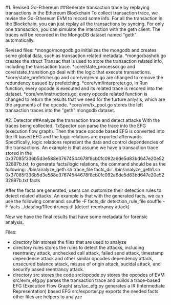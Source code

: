 #1. Revised Go-Ethereum
##Generate transaction trace by replaying transactions in the Ethereum Blockchain
To collect transaction trace, we revise the Go-Ethereum EVM to record some info. For all the transaction in the Blockchain, you can just replay all the transactions by syncing. For only one transaction, you can simulate the interaction with the geth client. The traces will be recorded in the MongoDB dataset named "geth" automatically. 

Revised files:
*mongo/mongodb.go initializes the mongodb and creates some global data, such as transaction related metadata.
*mongo/bashdb.go creates the struct Transac that is used to store the transaction related info, including the transaction trace.
*core/state_processor.go and core/state_transition.go deal with the logic that execute transactions.
*core/state_prefetcher.go and core/vm/evm.go are changed to remove the redundency casued by prefetching.
*core/vm/interpreter.go, in Run function, every opcode is executed and its related trace is recored into the dataset.
*core/vm/instructions.go, every opcode related function is changed to return the results that we need for the furture anlysis, which are the arguments of the opcode.
*core/vm/tx_pool.go stores the left transaction traces into the "geth" mongodb dataset.

#2. Detector 
##Analyze the transaction trace and detect attacks
With the traces being collected, TxSpector can parse the trace into the EFG (execution flow graph). Then the trace opcode based EFG is converted into the IR based EFG and the logic relations are exported afterwards. Specifically, logic relations represent the data and control dependencies of the transactions. 
An example is that assume we have a transaction trace stored in the 0x37085f336b5d3e588e37674544678f8cb0fc092a6de5d83bd647e20e5232897b.txt, to generate facts/logic relations, the command should be as the following:
./bin/analyze_geth.sh  trace_file  facts_dir
./bin/analyze_geth1.sh 0x37085f336b5d3e588e37674544678f8cb0fc092a6de5d83bd647e20e5232897b.txt facts

After the facts are generated, users can customize their detection rules to detect related attacks. 
An example is that with the generated facts, we can use the following command:
souffle -F facts_dir detection_rule_file
souffle -F facts ../datalog/1Reentrancy.dl (detect reentrancy attack)

Now we have the final results that have some metadata for forensic analysis. 

Files:
* directory bin storess the files that are used to analyze
* directory rules stores the rules to detect the attacks, including reentrancy attack, unchecked call attack,  failed send attack, timestamp dependence attack and other similar opcodes dependency attack, unsecured balance attack, misuse of origin attack, sucidal attack, and securify based reentrancy attack. 
* directory src stores the code
   src/opcode.py stores the opcodes of EVM
   src/evm_efg.py parses the transaction trace and builds a trace-based EFG (Execution Flow Graph)
   src/tac_efg.py generates a IR (Intermediate Representation) based EFG
   src/exporter.py exports the needed facts
   other files are helpers to analyze